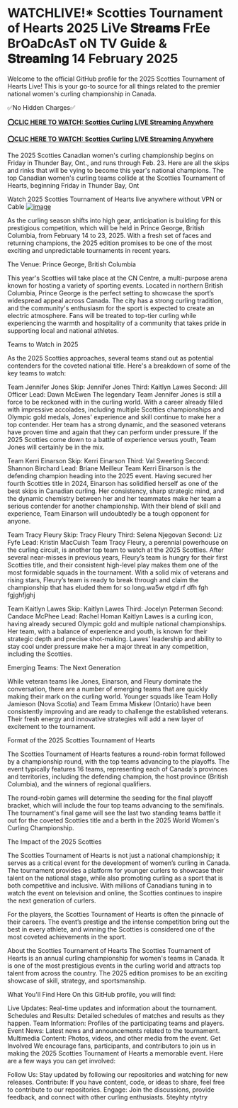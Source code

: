 # WATCHLIVE!* Scotties Tournament of Hearts 2025 LiVe 𝐒𝐭𝐫𝐞𝐚𝐦𝐬 FrEe BrOaDcAsT oN TV Guide & 𝐒𝐭𝐫𝐞𝐚𝐦𝐢𝐧𝐠 14 February 2025

Welcome to the official GitHub profile for the 2025 Scotties Tournament of Hearts Live! This is your go-to source for all things related to the premier national women's curling championship in Canada.

✅No Hidden Charges✅

[**⭕CLIC HERE TO WATCH: Scotties Curling LIVE Streaming Anywhere**](https://curling.fanfanatics.live/?refd_by=a2znow)

[**⭕CLIC HERE TO WATCH: Scotties Curling LIVE Streaming Anywhere**](https://curling.fanfanatics.live/?refd_by=a2znow)

The 2025 Scotties Canadian women's curling championship begins on Friday in Thunder Bay, Ont., and runs through Feb. 23. Here are all the skips and rinks that will be vying to become this year's national champions. The top Canadian women's curling teams collide at the Scotties Tournament of Hearts, beginning Friday in Thunder Bay, Ont

Watch 2025 Scotties Tournament of Hearts live anywhere without VPN or Cable
[![image](https://github.com/user-attachments/assets/312dcbeb-bf77-4b14-9e99-34a530a2bebc)](https://curling.fanfanatics.live/?refd_by=a2znow)

As the curling season shifts into high gear, anticipation is building for this prestigious competition, which will be held in Prince George, British Columbia, from February 14 to 23, 2025. With a fresh set of faces and returning champions, the 2025 edition promises to be one of the most exciting and unpredictable tournaments in recent years.

The Venue: Prince George, British Columbia

This year's Scotties will take place at the CN Centre, a multi-purpose arena known for hosting a variety of sporting events. Located in northern British Columbia, Prince George is the perfect setting to showcase the sport’s widespread appeal across Canada. The city has a strong curling tradition, and the community's enthusiasm for the sport is expected to create an electric atmosphere. Fans will be treated to top-tier curling while experiencing the warmth and hospitality of a community that takes pride in supporting local and national athletes.

Teams to Watch in 2025

As the 2025 Scotties approaches, several teams stand out as potential contenders for the coveted national title. Here's a breakdown of some of the key teams to watch:

Team Jennifer Jones Skip: Jennifer Jones Third: Kaitlyn Lawes Second: Jill Officer Lead: Dawn McEwen The legendary Team Jennifer Jones is still a force to be reckoned with in the curling world. With a career already filled with impressive accolades, including multiple Scotties championships and Olympic gold medals, Jones' experience and skill continue to make her a top contender. Her team has a strong dynamic, and the seasoned veterans have proven time and again that they can perform under pressure. If the 2025 Scotties come down to a battle of experience versus youth, Team Jones will certainly be in the mix.

Team Kerri Einarson Skip: Kerri Einarson Third: Val Sweeting Second: Shannon Birchard Lead: Briane Meilleur Team Kerri Einarson is the defending champion heading into the 2025 event. Having secured her fourth Scotties title in 2024, Einarson has solidified herself as one of the best skips in Canadian curling. Her consistency, sharp strategic mind, and the dynamic chemistry between her and her teammates make her team a serious contender for another championship. With their blend of skill and experience, Team Einarson will undoubtedly be a tough opponent for anyone.

Team Tracy Fleury Skip: Tracy Fleury Third: Selena Njegovan Second: Liz Fyfe Lead: Kristin MacCuish Team Tracy Fleury, a perennial powerhouse on the curling circuit, is another top team to watch at the 2025 Scotties. After several near-misses in previous years, Fleury’s team is hungry for their first Scotties title, and their consistent high-level play makes them one of the most formidable squads in the tournament. With a solid mix of veterans and rising stars, Fleury’s team is ready to break through and claim the championship that has eluded them for so long.wa5w etgd rf dfh fgh fgjghfjghj

Team Kaitlyn Lawes Skip: Kaitlyn Lawes Third: Jocelyn Peterman Second: Candace McPhee Lead: Rachel Homan Kaitlyn Lawes is a curling icon, having already secured Olympic gold and multiple national championships. Her team, with a balance of experience and youth, is known for their strategic depth and precise shot-making. Lawes' leadership and ability to stay cool under pressure make her a major threat in any competition, including the Scotties.

Emerging Teams: The Next Generation

While veteran teams like Jones, Einarson, and Fleury dominate the conversation, there are a number of emerging teams that are quickly making their mark on the curling world. Younger squads like Team Holly Jamieson (Nova Scotia) and Team Emma Miskew (Ontario) have been consistently improving and are ready to challenge the established veterans. Their fresh energy and innovative strategies will add a new layer of excitement to the tournament.

Format of the 2025 Scotties Tournament of Hearts

The Scotties Tournament of Hearts features a round-robin format followed by a championship round, with the top teams advancing to the playoffs. The event typically features 16 teams, representing each of Canada's provinces and territories, including the defending champion, the host province (British Columbia), and the winners of regional qualifiers.

The round-robin games will determine the seeding for the final playoff bracket, which will include the four top teams advancing to the semifinals. The tournament's final game will see the last two standing teams battle it out for the coveted Scotties title and a berth in the 2025 World Women's Curling Championship.

The Impact of the 2025 Scotties

The Scotties Tournament of Hearts is not just a national championship; it serves as a critical event for the development of women’s curling in Canada. The tournament provides a platform for younger curlers to showcase their talent on the national stage, while also promoting curling as a sport that is both competitive and inclusive. With millions of Canadians tuning in to watch the event on television and online, the Scotties continues to inspire the next generation of curlers.

For the players, the Scotties Tournament of Hearts is often the pinnacle of their careers. The event’s prestige and the intense competition bring out the best in every athlete, and winning the Scotties is considered one of the most coveted achievements in the sport.

About the Scotties Tournament of Hearts The Scotties Tournament of Hearts is an annual curling championship for women's teams in Canada. It is one of the most prestigious events in the curling world and attracts top talent from across the country. The 2025 edition promises to be an exciting showcase of skill, strategy, and sportsmanship.

What You'll Find Here On this GitHub profile, you will find:

Live Updates: Real-time updates and information about the tournament. Schedules and Results: Detailed schedules of matches and results as they happen. Team Information: Profiles of the participating teams and players. Event News: Latest news and announcements related to the tournament. Multimedia Content: Photos, videos, and other media from the event. Get Involved We encourage fans, participants, and contributors to join us in making the 2025 Scotties Tournament of Hearts a memorable event. Here are a few ways you can get involved:

Follow Us: Stay updated by following our repositories and watching for new releases. Contribute: If you have content, code, or ideas to share, feel free to contribute to our repositories. Engage: Join the discussions, provide feedback, and connect with other curling enthusiasts. 5teyhty ntytry
